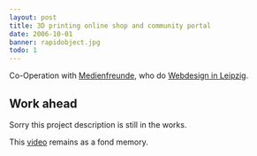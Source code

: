 ```yaml
---
layout: post
title: 3D printing online shop and community portal
date: 2006-10-01
banner: rapidobject.jpg
todo: 1
---
```


Co-Operation with [Medienfreunde][medienfreunde], who do [Webdesign in Leipzig][medienfreunde]. 

## Work ahead

Sorry this project description is still in the works.

This [video][imagetrailer] remains as a fond memory.


[imagetrailer]: https://www.youtube.com/watch?v=GAKazwkR4TE
[medienfreunde]: http://medienfreunde.com/en/

<!--

https://www.youtube.com/watch?v=GAKazwkR4TE

## Challenge



## Responsibilities
-->